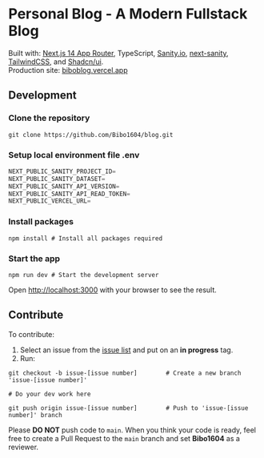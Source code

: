 # Personal Blog - A Modern Fullstack Blog
Built with: [Next.js 14 App Router](https://nextjs.org/), TypeScript, [Sanity.io](https://www.sanity.io/), [next-sanity](https://www.npmjs.com/package/next-sanity), [TailwindCSS](https://tailwindcss.com/), and [Shadcn/ui](https://ui.shadcn.com/).  
Production site: [biboblog.vercel.app](https://biboblog.vercel.app/)

## Development

### Clone the repository

```shell
git clone https://github.com/Bibo1604/blog.git
```

### Setup local environment file .env

```js
NEXT_PUBLIC_SANITY_PROJECT_ID=
NEXT_PUBLIC_SANITY_DATASET=
NEXT_PUBLIC_SANITY_API_VERSION=
NEXT_PUBLIC_SANITY_API_READ_TOKEN=
NEXT_PUBLIC_VERCEL_URL=
```

### Install packages

```shell
npm install # Install all packages required
```

### Start the app

```shell
npm run dev # Start the development server
```

Open [http://localhost:3000](http://localhost:3000) with your browser to see the result.

## Contribute
To contribute:

1. Select an issue from the [issue list](https://github.com/Bibo1604/blog/issues) and put on an **in progress** tag.
2. Run:
```
git checkout -b issue-[issue number]        # Create a new branch 'issue-[issue number]'

# Do your dev work here

git push origin issue-[issue number]        # Push to 'issue-[issue number]' branch
```

Please **DO NOT** push code to `main`. When you think your code is ready, feel free to create a Pull Request to the `main` branch and set **Bibo1604** as a reviewer.

